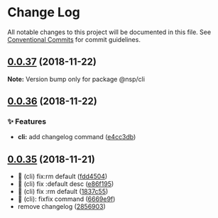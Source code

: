 # Change Log

All notable changes to this project will be documented in this file.
See [Conventional Commits](https://conventionalcommits.org) for commit guidelines.

## [0.0.37](https://github.com/BarryYan/nsp/compare/@nsp/cli@0.0.36...@nsp/cli@0.0.37) (2018-11-22)

**Note:** Version bump only for package @nsp/cli





## [0.0.36](https://github.com/BarryYan/nsp/compare/@nsp/cli@0.0.35...@nsp/cli@0.0.36) (2018-11-22)


### ✨ Features

* **cli:** add changelog command ([e4cc3db](https://github.com/BarryYan/nsp/commit/e4cc3db))





## [0.0.35](https://github.com/BarryYan/nsp/compare/@nsp/cli@0.0.34...@nsp/cli@0.0.35) (2018-11-21)


* 🐛 (cli) fix:rm default ([fdd4504](https://github.com/BarryYan/nsp/commit/fdd4504))
* 🐛 (cli) fix :default desc ([e86f195](https://github.com/BarryYan/nsp/commit/e86f195))
* 🐛 (cli) fix :rm default ([1837c55](https://github.com/BarryYan/nsp/commit/1837c55))
* 🐛 (cli): fixfix command ([6669e9f](https://github.com/BarryYan/nsp/commit/6669e9f))
* remove changelog ([2856903](https://github.com/BarryYan/nsp/commit/2856903))
